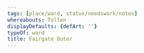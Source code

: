 ```yaml
---
tags: [place/ward, status/needswork/notes]
whereabouts: Tollen
displayDefaults: {defArt: ''}
typeOf: ward
title: Fairgate Outer
---
```


